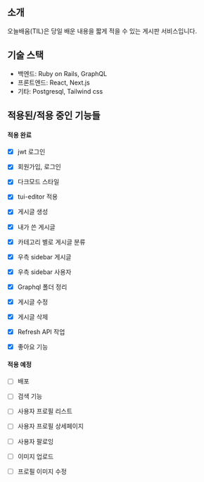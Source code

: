 ## 소개

오늘배움(TIL)은 당일 배운 내용을 짧게 적을 수 있는 게시판 서비스입니다.

## 기술 스택

- 백엔드: Ruby on Rails, GraphQL
- 프론트엔드: React, Next.js
- 기타: Postgresql, Tailwind css

## 적용된/적용 중인 기능들

#### 적용 완료

- [x] jwt 로그인
- [x] 회원가입, 로그인
- [x] 다크모드 스타일
- [x] tui-editor 적용
- [x] 게시글 생성
- [x] 내가 쓴 게시글
- [x] 카테고리 별로 게시글 분류
- [x] 우측 sidebar 게시글
- [x] 우측 sidebar 사용자

- [x] Graphql 폴더 정리
- [x] 게시글 수정
- [x] 게시글 삭제

- [x] Refresh API 작업
- [x] 좋아요 기능

#### 적용 예정

- [ ] 배포

- [ ] 검색 기능
- [ ] 사용자 프로필 리스트
- [ ] 사용자 프로필 상세페이지

- [ ] 사용자 팔로잉

- [ ] 이미지 업로드
- [ ] 프로필 이미지 수정

